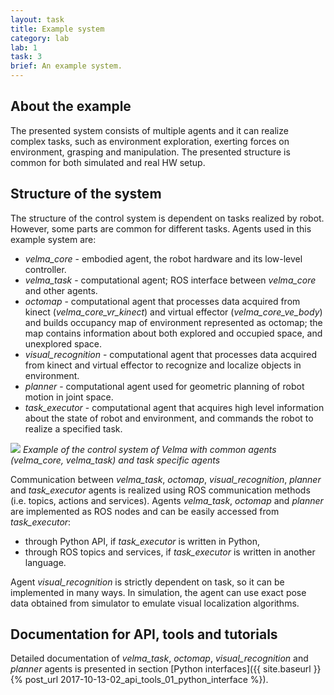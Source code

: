 ```yaml
---
layout: task
title: Example system
category: lab
lab: 1
task: 3
brief: An example system.
---
```


## About the example

The presented system consists of multiple agents and it can realize complex tasks,
such as environment exploration, exerting forces on environment, grasping and manipulation.
The presented structure is common for both simulated and real HW setup.

## Structure of the system

The structure of the control system is dependent on tasks realized by robot.
However, some parts are common for different tasks.
Agents used in this example system are:

* *velma_core* - embodied agent, the robot hardware and its low-level controller.
* *velma_task* - computational agent; ROS interface between *velma_core* and other agents.
* *octomap* - computational agent that processes data acquired from kinect (*velma_core_vr_kinect*) and virtual effector (*velma_core_ve_body*)
and builds occupancy map of environment represented as octomap; the map contains information about both explored and occupied space, and unexplored space.
* *visual_recognition* - computational agent that processes data acquired from kinect and virtual effector to recognize and localize objects in environment.
* *planner* - computational agent used for geometric planning of robot motion in joint space.
* *task_executor* - computational agent that acquires high level information about the state of robot and environment, and commands the robot to
realize a specified task.

![]({{site.baseurl}}/public/img/agents_example.dot.png)
*Example of the control system of Velma with common agents (velma_core, velma_task) and task specific agents*

Communication between *velma_task*, *octomap*, *visual_recognition*, *planner* and *task_executor* agents is realized using ROS communication methods
(i.e. topics, actions and services).
Agents *velma_task*, *octomap* and *planner* are implemented as ROS nodes and can be easily accessed from *task_executor*:

* through Python API, if *task_executor* is written in Python,
* through ROS topics and services, if *task_executor* is written in another language.

Agent *visual_recognition* is strictly dependent on task, so it can be implemented in many ways.
In simulation, the agent can use exact pose data obtained from simulator to emulate visual localization algorithms.

## Documentation for API, tools and tutorials

Detailed documentation of *velma_task*, *octomap*, *visual_recognition* and *planner* agents is presented in section
[Python interfaces]({{ site.baseurl }}{% post_url 2017-10-13-02_api_tools_01_python_interface %}).


